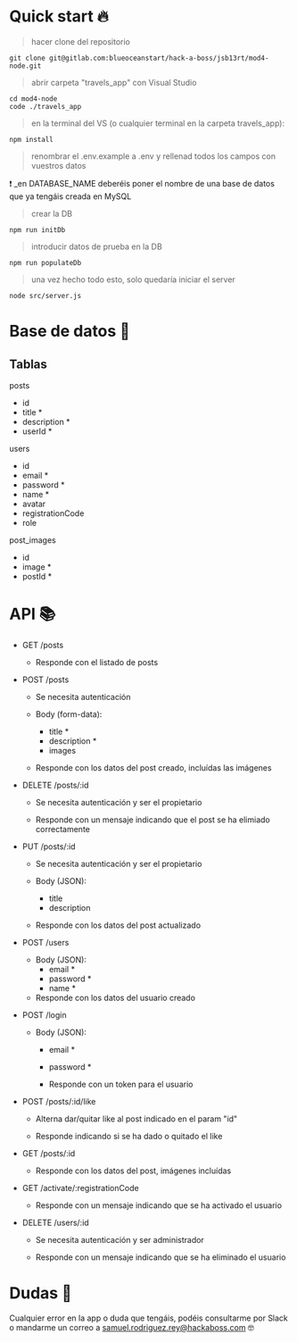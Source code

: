 # Quick start 🔥

> hacer clone del repositorio

```
git clone git@gitlab.com:blueoceanstart/hack-a-boss/jsb13rt/mod4-node.git
```

> abrir carpeta "travels_app" con Visual Studio

```
cd mod4-node
code ./travels_app
```

> en la terminal del VS (o cualquier terminal en la carpeta travels_app):

```
npm install
```

> renombrar el .env.example a .env y rellenad todos los campos con vuestros datos

❗ \_en DATABASE_NAME deberéis poner el nombre de una base de datos que ya tengáis creada en MySQL

> crear la DB

```
npm run initDb
```

> introducir datos de prueba en la DB

```
npm run populateDb
```

> una vez hecho todo esto, solo quedaría iniciar el server

```
node src/server.js
```

# Base de datos 💾

## Tablas

posts

- id
- title \*
- description \*
- userId \*

users

- id
- email \*
- password \*
- name \*
- avatar
- registrationCode
- role

post_images

- id
- image \*
- postId \*

# API 📚

- GET /posts

  - Responde con el listado de posts

- POST /posts

  - Se necesita autenticación

  - Body (form-data):
    - title \*
    - description \*
    - images
  - Responde con los datos del post creado, incluídas las imágenes

- DELETE /posts/:id

  - Se necesita autenticación y ser el propietario

  - Responde con un mensaje indicando que el post se ha elimiado correctamente

- PUT /posts/:id

  - Se necesita autenticación y ser el propietario

  - Body (JSON):

    - title
    - description

  - Responde con los datos del post actualizado

- POST /users

  - Body (JSON):
    - email \*
    - password \*
    - name \*
  - Responde con los datos del usuario creado

- POST /login

  - Body (JSON):

    - email \*
    - password \*

    - Responde con un token para el usuario

- POST /posts/:id/like

  - Alterna dar/quitar like al post indicado en el param "id"

  - Responde indicando si se ha dado o quitado el like

- GET /posts/:id

  - Responde con los datos del post, imágenes incluídas

- GET /activate/:registrationCode

  - Responde con un mensaje indicando que se ha activado el usuario

- DELETE /users/:id

  - Se necesita autenticación y ser administrador

  - Responde con un mensaje indicando que se ha eliminado el usuario

# Dudas 🤔

Cualquier error en la app o duda que tengáis, podéis consultarme por Slack o mandarme un correo a samuel.rodriguez.rey@hackaboss.com 🤓
